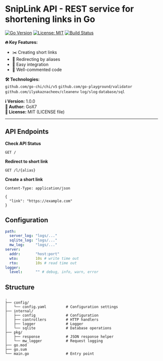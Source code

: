 # SnipLink API - REST service for shortening links in Go  

[![Go Version](https://img.shields.io/badge/Go-1.21+-blue)](https://golang.org/)
[![License: MIT](https://img.shields.io/badge/License-MIT-green.svg)](LICENSE)
[![Build Status](https://img.shields.io/github/actions/workflow/status/GoX7/SnipLink-api/go.yml)](https://github.com/GoX7/SnipLink-api/actions)

**🔥 Key Features:**  
- ✂️ Creating short links  
- 🔀 Redirecting by aliases  
- 🧩 Easy integration  
- 📝 Well-commented code  

**🛠 Technologies:**  
`github.com/go-chi/chi/v5` `github.com/go-playground/validator`  
`github.com/ilyakaznacheev/cleanenv` `log/slog` `database/sql`  

**ℹ️ Version:** 1.0.0  
**👤 Author:** GoX7  
**📜 License:** MIT (LICENSE file)  

---

## API Endpoints  
**Check API Status**  
```http 
GET / 
```
**Redirect to short link**  
```http
GET /l/{alias}
```

**Create a short link**  
```http
Content-Type: application/json

{
  "link": "https://example.com"
}
```

## Configuration
```yaml
path: 
  server_log: "logs/..."
  sqlite_log: "logs/..."
  mw_log:     "logs/..."
server:
  addr:       "host:port"
  wto:        10s # write time out
  rto:        10s # read time out
logger:
  level:      "" # debug, info, warn, error
```

## Structure
```
.
├── config/
│   └── config.yaml         # Configuration settings
├── internal/
│   ├── config              # Configuration
│   ├── controllers         # HTTP handlers
│   ├── logger              # Logger
│   └── sqlite              # Database operations
├── pkg/
│   ├── response            # JSON response helper
│   └── mw_logger           # Request logging
├── go.mod
├── go.sum
└── main.go                 # Entry point
```
